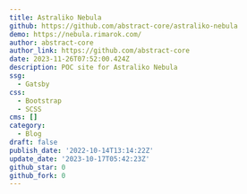 ```yaml
---
title: Astraliko Nebula
github: https://github.com/abstract-core/astraliko-nebula
demo: https://nebula.rimarok.com/
author: abstract-core
author_link: https://github.com/abstract-core
date: 2023-11-26T07:52:00.424Z
description: POC site for Astraliko Nebula
ssg:
  - Gatsby
css:
  - Bootstrap
  - SCSS
cms: []
category:
  - Blog
draft: false
publish_date: '2022-10-14T13:14:22Z'
update_date: '2023-10-17T05:42:23Z'
github_star: 0
github_fork: 0
---
```

